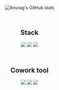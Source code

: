 <div align="center">
  
![Anurag's GitHub stats](https://github-readme-stats.vercel.app/api?username=do9605)
  
<br>

## Stack
<img src="https://img.shields.io/badge/Python-3776AB?style=square&logo=Python&logoColor=white&link=https://github.com/do9605"/> <img src="https://img.shields.io/badge/Flask-000000?style=flat-square&logo=Flask&logoColor=white"/> <img src="https://img.shields.io/badge/MongoDB-47A248?style=flat-square&logo=MongoDB&logoColor=white"/> 

<br>

## Cowork tool
<img src="https://img.shields.io/badge/GitHub-181717?style=flat-square&logo=GitHub&logoColor=white"/> <img src="https://img.shields.io/badge/Notion-000000?style=flat-square&logo=Notion&logoColor=white"/> <img src="https://img.shields.io/badge/Slack-4A154B?style=flat-square&logo=Slack&logoColor=white"/>

</div>
